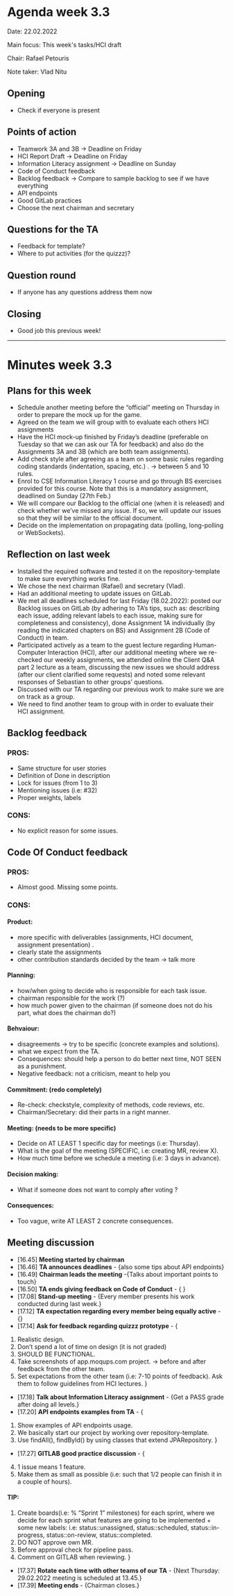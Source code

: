 # Agenda week 3.3

Date: 22.02.2022

Main focus: This week's tasks/HCI draft

Chair: Rafael Petouris

Note taker: Vlad Nitu



## Opening 

- Check if everyone is present

## Points of action

- Teamwork 3A and 3B -> Deadline on Friday
- HCI Report Draft -> Deadline on Friday
- Information Literacy assignment -> Deadline on Sunday
- Code of Conduct feedback
- Backlog feedback -> Compare to sample backlog to see if we have everything
- API endpoints
- Good GitLab practices
- Choose the next chairman and secretary


## Questions for the TA

- Feedback for template?
- Where to put activities (for the quizzz)?

## Question round

- If anyone has any questions address them now


## Closing

- Good job this previous week!

***

# Minutes week 3.3


## Plans for this week

- Schedule another meeting before the “official” meeting on Thursday in order to prepare the mock up for the game.
- Agreed on the team we will group with to evaluate each others HCI assignments 
- Have the HCI mock-up finished by Friday’s deadline (preferable on Tuesday so that we can ask our TA for feedback) and also do the Assignments 3A and 3B (which are both team assignments).
- Add check style after agreeing as a team on some basic rules regarding coding standards (indentation, spacing, etc.) . -> between 5 and 10 rules.
- Enrol to CSE Information Literacy 1 course and go through BS exercises provided for this course. Note that this is a mandatory assignment, deadlined on Sunday (27th Feb.)
- We will compare our Backlog to the official one (when it is released) and check whether we’ve missed any issue. If so, we will update our issues so that they will be similar to the official document.
- Decide on the implementation on propagating data (polling, long-polling or WebSockets). 

## Reflection on last week

- Installed the required software and tested it on the repository-template to make sure everything works fine.
- We chose the next chairman (Rafael) and secretary (Vlad).
- Had an additional meeting to update issues on GitLab.
- We met all deadlines scheduled for last Friday (18.02.2022): posted our Backlog issues on GitLab (by adhering to TA’s tips, such as: describing each issue, adding relevant labels to each issue, making sure for completeness and consistency), done Assignment 1A individually (by reading the indicated chapters on BS) and Assignment 2B (Code of Conduct) in team.
- Participated actively as a team to the guest lecture regarding Human-Computer Interaction (HCI), after our additional meeting where we re-checked our weekly assignments, we attended online the Client Q&A part 2 lecture as a team, discussing the new issues we should address (after our client clarified some requests) and noted some relevant responses of Sebastian to other groups’ questions. 
- Discussed with our TA regarding our previous work to make sure we are on track as a group. 
- We need to find another team to group with in order to evaluate their HCI assignment.


## Backlog feedback

### PROS:
- Same structure for user stories
- Definition of Done in description
- Lock for issues (from 1 to 3) 
- Mentioning issues (i.e: #32)
- Proper weights, labels 
### CONS:
- No explicit reason for some issues.


## Code Of Conduct feedback
 
### PROS:
- Almost good. Missing some points.
### CONS:
#### Product: 
- more specific with deliverables (assignments, HCI document, assignment presentation) .
- clearly state the assignments
- other contribution standards decided by the team -> talk more

#### Planning: 
- how/when going to decide who is responsible for each task issue. 
- chairman  responsible for the work (?)
- how much power given to the chairman (if someone does not do his part, what does the chairman do?) 

#### Behvaiour:
- disagreements -> try to be specific (concrete examples and solutions). 
- what we expect from the TA.
- Consequences: should help a person to do better next time, NOT SEEN as a punishment. 
- Negative feedback: not a criticism, meant to help you

#### Commitment: (redo completely)
- Re-check: checkstyle, complexity of methods, code reviews, etc. 
- Chairman/Secretary:  did their parts in a right manner. 

#### Meeting: (needs to be more specific) 
- Decide on AT LEAST 1 specific day for meetings (i.e: Thursday). 
- What is the goal of the meeting (SPECIFIC, i.e: creating MR, review X).
- How much time before we schedule a meeting (i.e: 3 days in advance). 
		 
#### Decision making: 
- What if someone does not want to comply after voting ?
#### Consequences: 
- Too vague, write AT LEAST 2 concrete consequences.




## Meeting discussion
- [16.45] **Meeting started by chairman**
- [16.46] **TA announces deadlines** - {also some tips about API endpoints} 
- [16.49] **Chairman leads the meeting** -{Talks about important points to touch} 
- [16.50] **TA ends giving feedback on Code of Conduct** - { } 
- [17.08] **Stand-up meeting** - {Every member presents his work conducted during last week.} 
- [17.12] **TA expectation regarding every member being equally active** - {} 
- [17.14] **Ask for feedback regarding quizzz prototype** - {
 1. Realistic design. 
 2. Don’t spend a lot of time on design (it is not graded)
 3. SHOULD BE FUNCTIONAL.
 4. Take screenshots of app.moqups.com project. -> before and after feedback from the other team.
 5. Set expectations from the other team (i.e: 7-10 points of feedback).  Ask them to follow guidelines from HCI lectures. 
} 
- [17.18] **Talk about Information Literacy assignment** - {Get a PASS grade after doing all levels.} 
- [17.20] **API endpoints examples from TA** - {
 1. Show examples of API endpoints usage.
 2. We basically start our project by working over repository-template.
 3. Use findAll(), findById() by using classes that extend JPARepository. 
}
- [17.27] **GITLAB good practice discussion** - {
 4. 1 issue means 1 feature. 
 5. Make them as small as possible (i.e: such that 1/2 people can finish it in a couple of hours).
#### TIP:
 1. Create boards(i.e: % ”Sprint 1” milestones) for each sprint, where we decide for each sprint what features are going to be implemented + some new labels: i.e: status::unassigned, status::scheduled, status::in-progress, status::on-review, status::completed.
 2. DO NOT approve own MR.
 3. Before approval check for pipeline pass. 
 4.  Comment on GITLAB when reviewing. 
} 
- [17.37] **Rotate each time with other teams of our TA** - {Next Thursday: 29.02.2022 meeting is scheduled at 13.45.} 
- [17.39] **Meeting ends** - {Chairman closes.} 